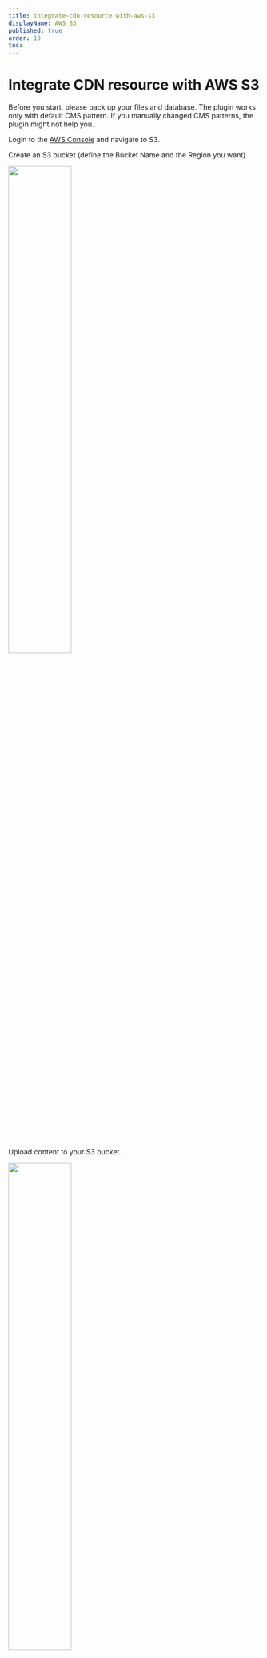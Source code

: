 ```yaml
---
title: integrate-cdn-resource-with-aws-s3
displayName: AWS S3
published: true
order: 10
toc:
---
```

# Integrate CDN resource with AWS S3

Before you start, please back up your files and database. The plugin works only with default CMS pattern. If you manually changed CMS patterns, the plugin might not help you.

Login to the <a href="https://console.aws.amazon.com/" target="_blank">AWS Console</a> and navigate to S3.

Create an S3 bucket (define the Bucket Name and the Region you want)

<img src="https://assets.gcore.pro/docs/cdn/getting-started/integrate-cdn-with-cms/integrate-cdn-resource-with-aws-s3/create-s3.png" alt="" width="50%">

Upload content to your S3 bucket.

<media-gallery>
<img src="https://assets.gcore.pro/docs/cdn/getting-started/integrate-cdn-with-cms/integrate-cdn-resource-with-aws-s3/upload-content-s33.png" alt="" width="50%">
<img src="https://assets.gcore.pro/docs/cdn/getting-started/integrate-cdn-with-cms/integrate-cdn-resource-with-aws-s3/upload-content-s3-2-1024x546.png" alt="" width="80%">
<img src="https://assets.gcore.pro/docs/cdn/getting-started/integrate-cdn-with-cms/integrate-cdn-resource-with-aws-s3/upload-complete.png" alt="" width="50%">
</media-gallery>

Enable Website Hosting and define the Index Document (does not need to exist e.g., index.html) for your S3 bucket under Properties > Static Website Hosting.

<img src="https://assets.gcore.pro/docs/cdn/getting-started/integrate-cdn-with-cms/integrate-cdn-resource-with-aws-s3/s3-enable-hosting1.png" alt="">

Use the following example to set a Bucket Policy (replace "example-bucket" with your S3 bucket name):

```
{

 "Version":"2012-10-17",  
 "Statement":[{  
   "Sid":"PublicReadGetObject",  
       "Effect":"Allow",  
     "Principal": "*",  
     "Action":["s3:GetObject"],  
     "Resource":["arn:aws:s3:::example-bucket/*"  
     ]  
   }  
 ]  
}  
```  

Add the bucket policy in the Permissions drop-down menu.

<media-gallery>
<img src="https://assets.gcore.pro/docs/cdn/getting-started/integrate-cdn-with-cms/integrate-cdn-resource-with-aws-s3/add-s3-bucket-policy.png" alt="">
<img src="https://assets.gcore.pro/docs/cdn/getting-started/integrate-cdn-with-cms/integrate-cdn-resource-with-aws-s3/s3-bucket-policy-example.png" alt="">
</media-gallery>

Check accessibility of the file at the URL link in the browser. For example, the link for the file from this guide is bucket.s3-website.eu-central-1.amazonaws.com/logo.png

<img src="https://assets.gcore.pro/docs/cdn/getting-started/integrate-cdn-with-cms/integrate-cdn-resource-with-aws-s3/s3-endpoint-url.png" alt="" width="80%">

Log in your Gcore <a href="https://accounts.gcore.com/reports/dashboard" target="_blank">Control panel</a> and <a href="https://gcore.com/docs/cdn/getting-started/create-a-cdn-resource/create-a-cdn-resource-for-only-static-files" target="_blank">create a CDN resource</a>. Use S3 Endpoint as an origin source. For example, bucket.s3-website.eu-central-1.amazonaws.com

As soon as you create a Resource check accessibility of the content through the CDN by opening the URL link in the browser. For example, CNAME: awss3.site.com/logo.png. Ensure that your <a href="https://gcore.com/docs/cdn/cdn-resource-options/general/create-and-set-a-custom-domain-for-the-content-delivery-via-cdn" target="_blank">CNAME record has been configured</a> properly before using it for integration.

Integration has been completed! We highly recommend you to check the HTML code of your web page to ensure that URLs have been rewritten properly from your original ones to CNAME from the control panel.

To do that press **F12** or open Developers Tools in your browser, choose the Network tab and refresh the page. All static files should have your CNAME in URLs.